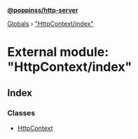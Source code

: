 **[@poppinss/http-server](../README.md)**

[Globals](../README.md) › ["HttpContext/index"](_httpcontext_index_.md)

# External module: "HttpContext/index"

## Index

### Classes

* [HttpContext](../classes/_httpcontext_index_.httpcontext.md)